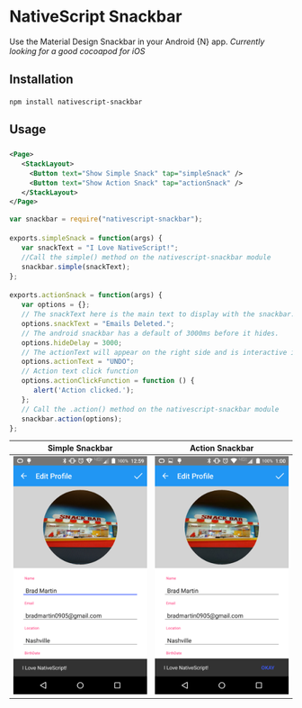 # NativeScript Snackbar

Use the Material Design Snackbar in your Android {N} app.
*Currently looking for a good cocoapod for iOS*

## Installation
`npm install nativescript-snackbar`

## Usage

###
```XML
<Page>
   <StackLayout>
     <Button text="Show Simple Snack" tap="simpleSnack" />
     <Button text="Show Action Snack" tap="actionSnack" />
   </StackLayout>
</Page>
```

```JavaScript
var snackbar = require("nativescript-snackbar");

exports.simpleSnack = function(args) {
   var snackText = "I Love NativeScript!";      
   //Call the simple() method on the nativescript-snackbar module
   snackbar.simple(snackText);   
};

exports.actionSnack = function(args) {
   var options = {};
   // The snackText here is the main text to display with the snackbar.
   options.snackText = "Emails Deleted.";   
   // The android snackbar has a default of 3000ms before it hides.
   options.hideDelay = 3000;   
   // The actionText will appear on the right side and is interactive if the user taps it before the snackbar hides
   options.actionText = "UNDO";   
   // Action text click function
   options.actionClickFunction = function () {
      alert('Action clicked.');
   };    
   // Call the .action() method on the nativescript-snackbar module
   snackbar.action(options);   
};

```
Simple Snackbar | Action Snackbar
------------ | -------------
![Simple](/simple.png) | ![Action](/action.png)
